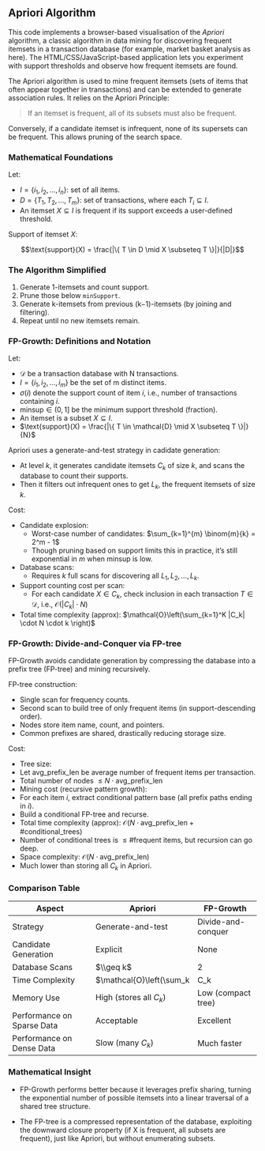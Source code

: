 
## Apriori Algorithm

This code implements a browser-based visualisation of the *Apriori* algorithm, a classic algorithm
in data mining for discovering frequent itemsets in a transaction database (for example, market basket
analysis as here). The HTML/CSS/JavaScript-based application lets you experiment with support thresholds
and observe how frequent itemsets are found.

The Apriori algorithm is used to mine frequent itemsets (sets of items that often appear together in
transactions) and can be extended to generate association rules. It relies on the Apriori Principle:

> If an itemset is frequent, all of its subsets must also be frequent.

Conversely, if a candidate itemset is infrequent, none of its supersets can be frequent. This allows
pruning of the search space.


### Mathematical Foundations

Let:
- $I = \{ i_1, i_2, \dots, i_n \}$: set of all items.
- $D = \{ T_1, T_2, \dots, T_m \}$: set of transactions, where each $T_i \subseteq I$.
- An itemset $X \subseteq I$ is frequent if its support exceeds a user-defined threshold.

Support of itemset $X$:
```math
\text{support}(X) = \frac{|\{ T \in D \mid X \subseteq T \}|}{|D|}
```


### The Algorithm Simplified

1. Generate 1-itemsets and count support.
2. Prune those below `minSupport`.
3. Generate k-itemsets from previous (k−1)-itemsets (by joining and filtering).
4. Repeat until no new itemsets remain.





### FP-Growth: Definitions and Notation

Let:
- $\mathcal{D}$ be a transaction database with N transactions.
- $I = \{i_1, i_2, \ldots, i_m\}$ be the set of m distinct items.
- $\sigma(i)$ denote the support count of item $i$, i.e., number
  of transactions containing $i$.
- $\text{minsup} \in (0,1]$ be the minimum support threshold (fraction).
- An itemset is a subset $X \subseteq I$.
- $\text{support}(X) = \frac{|\{ T \in \mathcal{D} \mid X \subseteq T \}|}{N}$

Apriori uses a generate-and-test strategy in cadidate generation:
- At level $k$, it generates candidate itemsets $C_k$ of size $k$,
  and scans the database to count their supports.
- Then it filters out infrequent ones to get $L_k$, the frequent
  itemsets of size $k$.

Cost:
- Candidate explosion:
    - Worst-case number of candidates:
        $\sum_{k=1}^{m} \binom{m}{k} = 2^m - 1$
    - Though pruning based on support limits this in practice,
      it’s still exponential in $m$ when $\text{minsup}$ is low.
- Database scans:
    - Requires $k$ full scans for discovering all $L_1, L_2, …, L_k$.
- Support counting cost per scan:
    - For each candidate $X \in C_k$, check inclusion in each
      transaction $T \in \mathcal{D}$, i.e., $\mathcal{O}(|C_k| \cdot N)$
- Total time complexity (approx):
    $\mathcal{O}\left(\sum_{k=1}^K |C_k| \cdot N \cdot k \right)$


### FP-Growth: Divide-and-Conquer via FP-tree

FP-Growth avoids candidate generation by compressing the database
into a prefix tree (FP-tree) and mining recursively.

FP-tree construction:
- Single scan for frequency counts.
- Second scan to build tree of only frequent items (in support-descending order).
- Nodes store item name, count, and pointers.
- Common prefixes are shared, drastically reducing storage size.

Cost:
- Tree size:
- Let $\text{avg\_prefix\_len}$ be average number of frequent items per transaction.
- Total number of nodes $\leq N \cdot \text{avg\_prefix\_len}$
- Mining cost (recursive pattern growth):
- For each item $i$, extract conditional pattern base (all prefix paths ending in $i$).
- Build a conditional FP-tree and recurse.
- Total time complexity (approx):
    $\mathcal{O}(N \cdot \text{avg\_prefix\_len} + \text{#conditional_trees})$
- Number of conditional trees is $\leq \text{#frequent items}$, but recursion can go deep.
- Space complexity:
    $\mathcal{O}(N \cdot \text{avg\_prefix\_len})$
- Much lower than storing all $C_k$ in Apriori.



### Comparison Table

| Aspect                    | Apriori                                 | FP-Growth                                 |
|---------------------------|-----------------------------------------|-------------------------------------------|
| Strategy                  | Generate-and-test                       | Divide-and-conquer                        |
| Candidate Generation      | Explicit                                | None                                      |
| Database Scans            | $\\geq k$                            | 2    |
| Time Complexity           | $\\mathcal{O}\\left(\\sum_k |C_k| \\cdot N \\cdot k \\right)$ | $ \\mathcal{O}(N \\cdot \\text{avg\\_prefix\\_len} + \\text{#conditional\\_trees})$ |
| Memory Use                | High (stores all $C_k$)             | Low (compact tree)   |
| Performance on Sparse Data| Acceptable                              | Excellent                                 |
| Performance on Dense Data | Slow (many $C_k$)                   | Much faster       |



### Mathematical Insight

- FP-Growth performs better because it leverages prefix sharing, turning the
  exponential number of possible itemsets into a linear traversal of a shared
  tree structure.

- The FP-tree is a compressed representation of the database, exploiting the
  downward closure property (if X is frequent, all subsets are frequent), just
  like Apriori, but without enumerating subsets.

